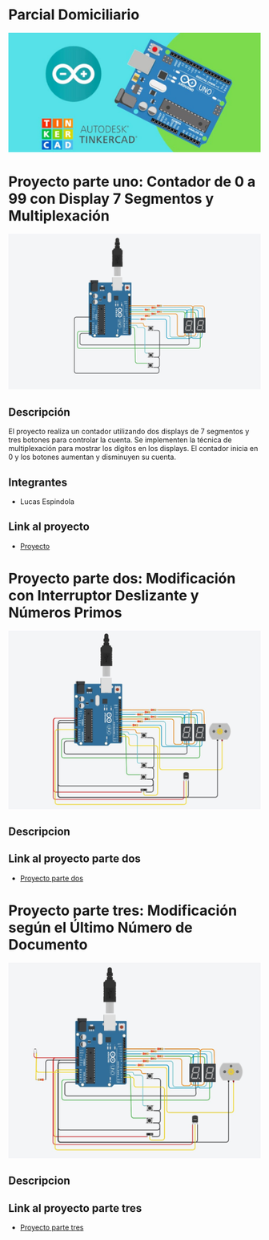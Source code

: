 # Parcial Domiciliario
![Tinkercad](ArduinoTinkercad.jpg)
# Proyecto parte uno: Contador de 0 a 99 con Display 7 Segmentos y Multiplexación
![Tinkercad](ciucuito.jpg)

## Descripción

El proyecto realiza un contador utilizando dos displays de 7 segmentos y tres botones para controlar la cuenta. Se implementen la técnica de multiplexación para mostrar los dígitos en los displays. El contador inicia en 0 y los botones aumentan y disminuyen su cuenta.

## Integrantes

- Lucas Espindola

## Link al proyecto

- [Proyecto](https://www.tinkercad.com/things/buAP0c983mY)

# Proyecto parte dos: Modificación con Interruptor Deslizante y Números Primos
![Tinkercad](circuito2.jpg)

## Descripcion

## Link al proyecto parte dos

- [Proyecto parte dos](https://www.tinkercad.com/things/3fFhyDG7J3W)

# Proyecto parte tres: Modificación según el Último Número de Documento
![Tinkercad](circuito3.jpg)

## Descripcion

## Link al proyecto parte tres
- [Proyecto parte tres](https://www.tinkercad.com/things/gzIJMUw3nne)


